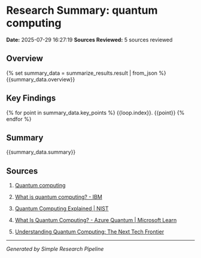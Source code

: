# Research Summary: quantum computing
**Date:** 2025-07-29 16:27:19
**Sources Reviewed:** 5 sources reviewed

## Overview
{% set summary_data = summarize_results.result | from_json %}
{{summary_data.overview}}

## Key Findings
{% for point in summary_data.key_points %}
{{loop.index}}. {{point}}
{% endfor %}

## Summary
{{summary_data.summary}}

## Sources

1. [Quantum computing](https://en.wikipedia.org/wiki/Quantum_computing)

2. [What is quantum computing? - IBM](https://www.ibm.com/think/topics/quantum-computing)

3. [Quantum Computing Explained | NIST](https://www.nist.gov/quantum-information-science/quantum-computing-explained)

4. [What Is Quantum Computing? - Azure Quantum | Microsoft Learn](https://learn.microsoft.com/en-us/azure/quantum/overview-understanding-quantum-computing)

5. [Understanding Quantum Computing: The Next Tech Frontier](https://www.sciencenewstoday.org/understanding-quantum-computing-the-next-tech-frontier)


---
*Generated by Simple Research Pipeline*
